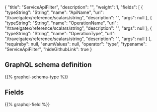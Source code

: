 {
  "title": "ServiceApiFilter",
  "description": "",
  "weight": 1,
  "fields": [
    {
      "typeString": "String",
      "name": "ApiName",
      "url": "/travelgatex/reference/scalars/string",
      "description": "",
      "args": null
    },
    {
      "typeString": "String",
      "name": "OperationName",
      "url": "/travelgatex/reference/scalars/string",
      "description": "",
      "args": null
    },
    {
      "typeString": "String",
      "name": "OperationType",
      "url": "/travelgatex/reference/scalars/string",
      "description": "",
      "args": null
    }
  ],
  "requireby": null,
  "enumValues": null,
  "operator": "type",
  "typename": "ServiceApiFilter",
  "hideGithubLink": true
}
## GraphQL schema definition

{{% graphql-schema-type %}}

## Fields

{{% graphql-field %}}
